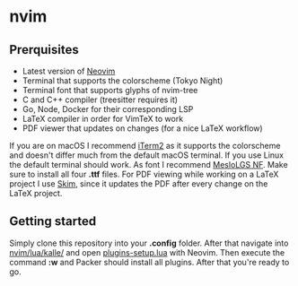 # nvim

## Prerquisites

- Latest version of [Neovim](https://neovim.io/)
- Terminal that supports the colorscheme (Tokyo Night)
- Terminal font that supports glyphs of nvim-tree
- C and C++ compiler (treesitter requires it)
- Go, Node, Docker for their corresponding LSP
- LaTeX compiler in order for VimTeX to work
- PDF viewer that updates on changes (for a nice LaTeX workflow)

If you are on macOS I recommend [iTerm2](https://iterm2.com/) as it supports the colorscheme and doesn't differ much from the default macOS terminal. If you use Linux the default terminal should work. As font I recommend [MesloLGS NF](https://github.com/romkatv/dotfiles-public/tree/master/.local/share/fonts/NerdFonts). Make sure to install all four **.ttf** files. For PDF viewing while working on a LaTeX project I use [Skim](https://skim-app.sourceforge.io/), since it updates the PDF after every change on the LaTeX project.

## Getting started

Simply clone this repository into your **.config** folder. After that navigate into [nvim/lua/kalle/](https://github.com/kfc-manager/nvim/tree/main/lua/kalle) and open [plugins-setup.lua](https://github.com/kfc-manager/nvim/blob/main/lua/kalle/plugins-setup.lua) with Neovim. Then execute the command **:w** and Packer should install all plugins. After that you're ready to go.
